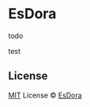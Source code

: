 # EsDora

todo

test

## License

[MIT](./LICENSE) License © [EsDora](https://github.com/esdora-js/esdora)
